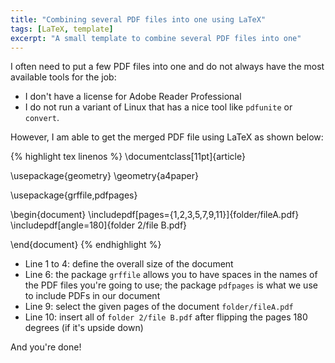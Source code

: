```yaml
---
title: "Combining several PDF files into one using LaTeX"
tags: [LaTeX, template]
excerpt: "A small template to combine several PDF files into one"
---
```


I often need to put a few PDF files into one and do not always have the most available tools for the job:
* I don't have a license for Adobe Reader Professional
* I do not run a variant of Linux that has a nice tool like `pdfunite` or `convert`.

However, I am able to get the merged PDF file using LaTeX as shown below:

{% highlight tex linenos %}
\documentclass[11pt]{article} 

\usepackage{geometry} 
\geometry{a4paper} 

\usepackage{grffile,pdfpages}

\begin{document}
\includepdf[pages={1,2,3,5,7,9,11}]{folder/fileA.pdf}
\includepdf[angle=180]{folder 2/file B.pdf}

\end{document}
{% endhighlight %}

- Line 1 to 4: define the overall size of the document
- Line 6: the package `grffile` allows you to have spaces in the names of the PDF files you're going to use; the package `pdfpages` is what we use to include PDFs in our document
- Line 9: select the given pages of the document `folder/fileA.pdf`
- Line 10: insert all of `folder 2/file B.pdf` after flipping the pages 180 degrees (if it's upside down)

And you're done!
